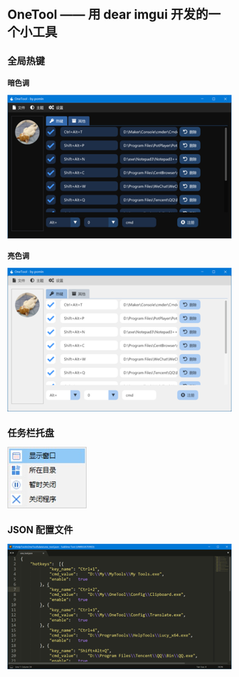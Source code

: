 <!--
 * @Author: Pomin
 * @Date: 2022-01-11 11:09:39
 * @Github: https://github.com/POMIN-163
 * @LastEditTime: 2022-01-13 17:23:22
 * @Description:
-->
# OneTool —— 用 dear imgui 开发的一个小工具

## 全局热键

### 暗色调

![](screenshot/black.png)

### 亮色调

![](screenshot/light.png)

## 任务栏托盘

![](screenshot/tray_new.jpg)

## JSON 配置文件

![](screenshot/json.png)
